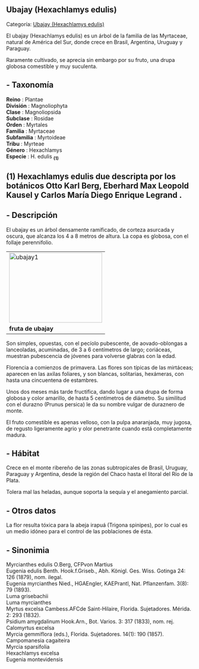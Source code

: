 ## Ubajay (Hexachlamys edulis)

Categoría: [Ubajay (Hexachlamys edulis)](http://descubrircorrientes.com.ar/2012/index.php/2616-geografia/6-fitogeografia/arboles/ubajay-hexachlamys-edulis)

El ubajay (Hexachlamys edulis) es un árbol de la familia de las Myrtaceae, natural de América del Sur, donde crece en Brasil, Argentina, Uruguay y Paraguay.

Raramente cultivado, se aprecia sin embargo por su fruto, una drupa globosa comestible y muy suculenta.

## **\- Taxonomía**

**Reino** : Plantae  
**División** : Magnoliophyta  
**Clase** : Magnoliopsida  
**Subclase** : Rosidae  
**Orden** : Myrtales  
**Familia** : Myrtaceae  
**Subfamilia** : Myrtoideae  
**Tribu** : Myrteae  
**Género** : Hexachlamys  
**Especie** : H. edulis <sub><strong><span><span> (1)</span></span></strong></sub>

## **(1)** **Hexachlamys edulis due descripta por los botánicos Otto Karl Berg, Eberhard Max Leopold Kausel y Carlos María Diego Enrique Legrand** **.**

## **\- Descripción**

El ubajay es un árbol densamente ramificado, de corteza asurcada y oscura, que alcanza los 4 a 8 metros de altura. La copa es globosa, con el follaje perennifolio.

<table><tbody><tr><td><img src="http://descubrircorrientes.com.ar/2012/index.php/2616-geografia/6-fitogeografia/arboles/images/fotos_de_geografia/ubajay1.jpg" width="250" height="188" alt="ubajay1"></td></tr><tr><td><strong><span><span><span>fruta de ubajay</span></span></span></strong></td></tr></tbody></table>

Son simples, opuestas, con el pecíolo pubescente, de aovado-oblongas a lanceoladas, acuminadas, de 3 a 6 centímetros de largo; coriáceas, muestran pubescencia de jóvenes para volverse glabras con la edad.

Florencia a comienzos de primavera. Las flores son típicas de las mirtáceas; aparecen en las axilas foliares, y son blancas, solitarias, hexámeras, con hasta una cincuentena de estambres.

Unos dos meses más tarde fructifica, dando lugar a una drupa de forma globosa y color amarillo, de hasta 5 centímetros de diámetro. Su similitud con el durazno (Prunus persica) le da su nombre vulgar de duraznero de monte.

El fruto comestible es apenas velloso, con la pulpa anaranjada, muy jugosa, de regusto ligeramente agrio y olor penetrante cuando está completamente madura.

## **\- Hábitat**

Crece en el monte ribereño de las zonas subtropicales de Brasil, Uruguay, Paraguay y Argentina, desde la región del Chaco hasta el litoral del Río de la Plata.

Tolera mal las heladas, aunque soporta la sequía y el anegamiento parcial.

## **\- Otros datos**

La flor resulta tóxica para la abeja irapuá (Trigona spinipes), por lo cual es un medio idóneo para el control de las poblaciones de ésta.

## **\- Sinonimia**

Myrcianthes edulis O.Berg, CFPvon Martius  
Eugenia edulis Benth. Hook.f.Griseb., Abh. Königl. Ges. Wiss. Gotinga 24: 126 (1879), nom. ilegal.  
Eugenia myrcianthes Nied., HGAEngler, KAEPrantl, Nat. Pflanzenfam. 3(8): 79 (1893).  
Luma grisebachii  
Luma myrcianthes  
Myrtus excelsa Cambess.AFCde Saint-Hilaire, Florida. Sujetadores. Mérida. 2: 293 (1832).  
Psidium amygdalinum Hook.Arn., Bot. Varios. 3: 317 (1833), nom. rej.  
Calomyrtus excelsa  
Myrcia gemmiflora (eds.), Florida. Sujetadores. 14(1): 190 (1857).  
Campomanesia cagaiteira  
Myrcia sparsifolia  
Hexachlamys excelsa  
Eugenia montevidensis